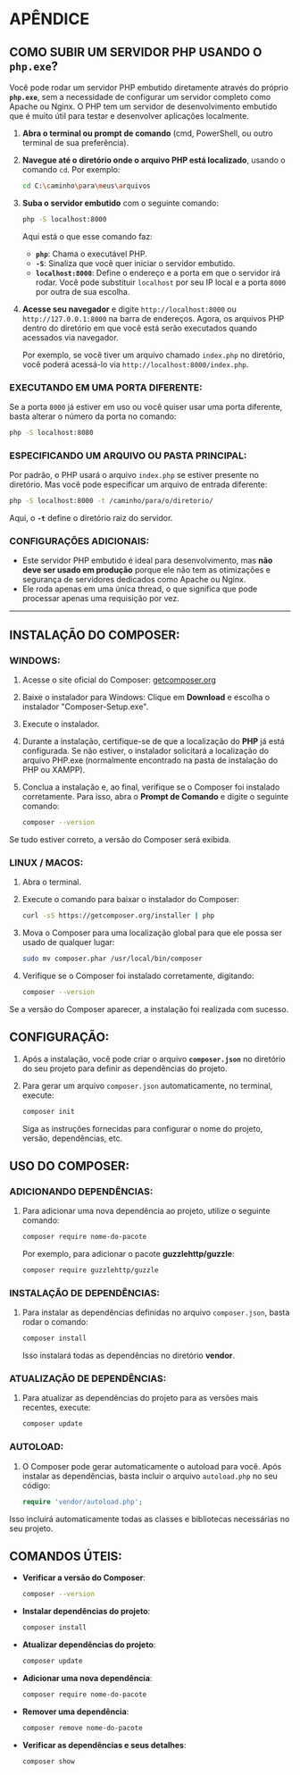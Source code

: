 # APÊNDICE
## COMO SUBIR UM SERVIDOR PHP USANDO O `php.exe`?
Você pode rodar um servidor PHP embutido diretamente através do próprio **`php.exe`**, sem a necessidade de configurar um servidor completo como Apache ou Nginx. O PHP tem um servidor de desenvolvimento embutido que é muito útil para testar e desenvolver aplicações localmente.

1. **Abra o terminal ou prompt de comando** (cmd, PowerShell, ou outro terminal de sua preferência).
   
2. **Navegue até o diretório onde o arquivo PHP está localizado**, usando o comando `cd`. Por exemplo:

   ```bash
   cd C:\caminho\para\meus\arquivos
   ```

3. **Suba o servidor embutido** com o seguinte comando:

   ```bash
   php -S localhost:8000
   ```

   Aqui está o que esse comando faz:
   - **`php`**: Chama o executável PHP.
   - **`-S`**: Sinaliza que você quer iniciar o servidor embutido.
   - **`localhost:8000`**: Define o endereço e a porta em que o servidor irá rodar. Você pode substituir `localhost` por seu IP local e a porta `8000` por outra de sua escolha.

4. **Acesse seu navegador** e digite `http://localhost:8000` ou `http://127.0.0.1:8000` na barra de endereços. Agora, os arquivos PHP dentro do diretório em que você está serão executados quando acessados via navegador.

   Por exemplo, se você tiver um arquivo chamado `index.php` no diretório, você poderá acessá-lo via `http://localhost:8000/index.php`.

### EXECUTANDO EM UMA PORTA DIFERENTE:
Se a porta `8000` já estiver em uso ou você quiser usar uma porta diferente, basta alterar o número da porta no comando:

```bash
php -S localhost:8080
```

### ESPECIFICANDO UM ARQUIVO OU PASTA PRINCIPAL:
Por padrão, o PHP usará o arquivo `index.php` se estiver presente no diretório. Mas você pode especificar um arquivo de entrada diferente:

```bash
php -S localhost:8000 -t /caminho/para/o/diretorio/
```

Aqui, o **`-t`** define o diretório raiz do servidor.

### CONFIGURAÇÕES ADICIONAIS:
- Este servidor PHP embutido é ideal para desenvolvimento, mas **não deve ser usado em produção** porque ele não tem as otimizações e segurança de servidores dedicados como Apache ou Nginx.
- Ele roda apenas em uma única thread, o que significa que pode processar apenas uma requisição por vez.

---

## INSTALAÇÃO DO COMPOSER:
### WINDOWS:
1. Acesse o site oficial do Composer: [getcomposer.org](https://getcomposer.org/)
2. Baixe o instalador para Windows: Clique em **Download** e escolha o instalador "Composer-Setup.exe".
3. Execute o instalador.
4. Durante a instalação, certifique-se de que a localização do **PHP** já está configurada. Se não estiver, o instalador solicitará a localização do arquivo PHP.exe (normalmente encontrado na pasta de instalação do PHP ou XAMPP).
5. Conclua a instalação e, ao final, verifique se o Composer foi instalado corretamente. Para isso, abra o **Prompt de Comando** e digite o seguinte comando:
   
   ```bash
   composer --version
   ```

Se tudo estiver correto, a versão do Composer será exibida.

### LINUX / MACOS:
1. Abra o terminal.
2. Execute o comando para baixar o instalador do Composer:

   ```bash
   curl -sS https://getcomposer.org/installer | php
   ```

3. Mova o Composer para uma localização global para que ele possa ser usado de qualquer lugar:

   ```bash
   sudo mv composer.phar /usr/local/bin/composer
   ```

4. Verifique se o Composer foi instalado corretamente, digitando:

   ```bash
   composer --version
   ```

Se a versão do Composer aparecer, a instalação foi realizada com sucesso.

## CONFIGURAÇÃO:
1. Após a instalação, você pode criar o arquivo **`composer.json`** no diretório do seu projeto para definir as dependências do projeto.
   
2. Para gerar um arquivo `composer.json` automaticamente, no terminal, execute:

   ```bash
   composer init
   ```

   Siga as instruções fornecidas para configurar o nome do projeto, versão, dependências, etc.

## USO DO COMPOSER:
### ADICIONANDO DEPENDÊNCIAS:
1. Para adicionar uma nova dependência ao projeto, utilize o seguinte comando:

   ```bash
   composer require nome-do-pacote
   ```

   Por exemplo, para adicionar o pacote **guzzlehttp/guzzle**:

   ```bash
   composer require guzzlehttp/guzzle
   ```

### INSTALAÇÃO DE DEPENDÊNCIAS:
1. Para instalar as dependências definidas no arquivo `composer.json`, basta rodar o comando:

   ```bash
   composer install
   ```

   Isso instalará todas as dependências no diretório **vendor**.

### ATUALIZAÇÃO DE DEPENDÊNCIAS:
1. Para atualizar as dependências do projeto para as versões mais recentes, execute:

   ```bash
   composer update
   ```

### AUTOLOAD:
1. O Composer pode gerar automaticamente o autoload para você. Após instalar as dependências, basta incluir o arquivo `autoload.php` no seu código:

   ```php
   require 'vendor/autoload.php';
   ```

Isso incluirá automaticamente todas as classes e bibliotecas necessárias no seu projeto.

## COMANDOS ÚTEIS:
- **Verificar a versão do Composer**:

   ```bash
   composer --version
   ```

- **Instalar dependências do projeto**:

   ```bash
   composer install
   ```

- **Atualizar dependências do projeto**:

   ```bash
   composer update
   ```

- **Adicionar uma nova dependência**:

   ```bash
   composer require nome-do-pacote
   ```

- **Remover uma dependência**:

   ```bash
   composer remove nome-do-pacote
   ```

- **Verificar as dependências e seus detalhes**:

   ```bash
   composer show
   ```

